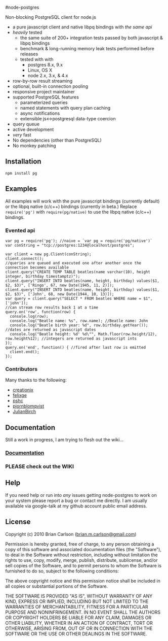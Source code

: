 #node-postgres

Non-blocking PostgreSQL client for node.js
* a pure javascript client and native libpq bindings with _the same api_
* _heavily_ tested
  * the same suite of 200+ integration tests passed by both javascript & libpq bindings
  * benchmark & long-running memory leak tests performed before releases
  * tested with with
    * postgres 8.x, 9.x
    * Linux, OS X
    * node 2.x, 3.x, & 4.x
* row-by-row result streaming
* optional, built-in connection pooling
* responsive project maintainer
* supported PostgreSQL features
  * parameterized queries
  * named statements with query plan caching
  * async notifications
  * extensible js<->postgresql data-type coercion 
* query queue
* active development
* _very_ fast
* No dependencies (other than PostgreSQL)
* No monkey patching

## Installation

    npm install pg

## Examples

All examples will work with the pure javascript bindings (currently default) or the libpq native (c/c++) bindings (currently in beta.)  Replace `require('pg')` with `require(pg/native)` to use the libpq native (c/c++) bindings.

### Evented api

    var pg = require('pg'); //naive = `var pg = require('pg/native')`
    var conString = "tcp://postgres:1234@localhost/postgres";
    
    var client = new pg.Client(conString);
    client.connect();
    //queries are queued and executed one after another once the connection becomes available
    client.query("CREATE TEMP TABLE beatles(name varchar(10), height integer, birthday timestamptz)");
    client.query("INSERT INTO beatles(name, height, birthday) values($1, $2, $3)", ['Ringo', 67, new Date(1945, 11, 2)]);
    client.query("INSERT INTO beatles(name, height, birthday) values($1, $2, $3)", ['John', 68, new Date(1944, 10, 13)]);
    var query = client.query("SELECT * FROM beatles WHERE name = $1", ['john']);
    //can stream row results back 1 at a time
    query.on('row', function(row) {
      console.log(row);
      console.log("Beatle name: %s", row.name); //Beatle name: John
      console.log("Beatle birth year: %d", row.birthday.getYear()); //dates are returned as javascript dates
      console.log("Beatle height: %d' %d\"", Math.floor(row.height/12), row.height%12); //integers are returned as javascript ints
    });
    query.on('end', function() { //fired after last row is emitted
      client.end();
    });

### Contributors

Many thanks to the following:

* [creationix](https://github.com/creationix)
* [felixge](https://github.com/felixge)
* [pshc](https://github.com/pshc)
* [pjornblomqvist](https://github.com/bjornblomqvist)
* [JulianBirch](https://github.com/JulianBirch)

## Documentation

Still a work in progress, I am trying to flesh out the wiki...

### [Documentation](node-postgres/wiki)

### __PLEASE__ check out the WIKI

## Help

If you need help or run into _any_ issues getting node-postgres to work on your system please report a bug or contact me directly.  I am usually available via google-talk at my github account public email address.
    
## License

Copyright (c) 2010 Brian Carlson (brian.m.carlson@gmail.com)

 Permission is hereby granted, free of charge, to any person obtaining a copy
 of this software and associated documentation files (the "Software"), to deal
 in the Software without restriction, including without limitation the rights
 to use, copy, modify, merge, publish, distribute, sublicense, and/or sell
 copies of the Software, and to permit persons to whom the Software is
 furnished to do so, subject to the following conditions:

 The above copyright notice and this permission notice shall be included in
 all copies or substantial portions of the Software.

 THE SOFTWARE IS PROVIDED "AS IS", WITHOUT WARRANTY OF ANY KIND, EXPRESS OR
 IMPLIED, INCLUDING BUT NOT LIMITED TO THE WARRANTIES OF MERCHANTABILITY,
 FITNESS FOR A PARTICULAR PURPOSE AND NONINFRINGEMENT. IN NO EVENT SHALL THE
 AUTHORS OR COPYRIGHT HOLDERS BE LIABLE FOR ANY CLAIM, DAMAGES OR OTHER
 LIABILITY, WHETHER IN AN ACTION OF CONTRACT, TORT OR OTHERWISE, ARISING FROM,
 OUT OF OR IN CONNECTION WITH THE SOFTWARE OR THE USE OR OTHER DEALINGS IN
 THE SOFTWARE.



